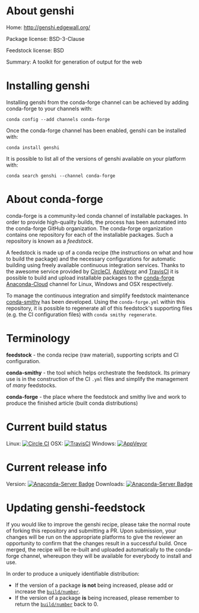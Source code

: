 About genshi
============

Home: http://genshi.edgewall.org/

Package license: BSD-3-Clause

Feedstock license: BSD

Summary: A toolkit for generation of output for the web



Installing genshi
=================

Installing genshi from the conda-forge channel can be achieved by adding conda-forge to your channels with:

```
conda config --add channels conda-forge
```

Once the conda-forge channel has been enabled, genshi can be installed with:

```
conda install genshi
```

It is possible to list all of the versions of genshi available on your platform with:

```
conda search genshi --channel conda-forge
```


About conda-forge
=================

conda-forge is a community-led conda channel of installable packages.
In order to provide high-quality builds, the process has been automated into the
conda-forge GitHub organization. The conda-forge organization contains one repository 
for each of the installable packages. Such a repository is known as a *feedstock*.

A feedstock is made up of a conda recipe (the instructions on what and how to build
the package) and the necessary configurations for automatic building using freely
available continuous integration services. Thanks to the awesome service provided by
[CircleCI](https://circleci.com/), [AppVeyor](http://www.appveyor.com/)
and [TravisCI](https://travis-ci.org/) it is possible to build and upload installable
packages to the [conda-forge](https://anaconda.org/conda-forge)
[Anaconda-Cloud](http://docs.anaconda.org/) channel for Linux, Windows and OSX respectively.

To manage the continuous integration and simplify feedstock maintenance
[conda-smithy](http://github.com/conda-forge/conda-smithy) has been developed.
Using the ``conda-forge.yml`` within this repository, it is possible to regenerate all of
this feedstock's supporting files (e.g. the CI configuration files) with ``conda smithy regenerate``.


Terminology
===========

**feedstock** - the conda recipe (raw material), supporting scripts and CI configuration.

**conda-smithy** - the tool which helps orchestrate the feedstock.
                   Its primary use is in the construction of the CI ``.yml`` files
                   and simplify the management of *many* feedstocks.

**conda-forge** - the place where the feedstock and smithy live and work to
                  produce the finished article (built conda distributions)

Current build status
====================
Linux: [![Circle CI](https://circleci.com/gh/conda-forge/genshi-feedstock.svg?style=svg)](https://circleci.com/gh/conda-forge/genshi-feedstock)
OSX: [![TravisCI](https://travis-ci.org/conda-forge/genshi-feedstock.svg?branch=master)](https://travis-ci.org/conda-forge/genshi-feedstock) 
Windows: [![AppVeyor](https://ci.appveyor.com/api/projects/status/github/conda-forge/genshi-feedstock?svg=True)](https://ci.appveyor.com/project/conda-forge/genshi-feedstock/branch/master)

Current release info
====================
Version: [![Anaconda-Server Badge](https://anaconda.org/conda-forge/genshi/badges/version.svg)](https://anaconda.org/conda-forge/genshi)
Downloads: [![Anaconda-Server Badge](https://anaconda.org/conda-forge/genshi/badges/downloads.svg)](https://anaconda.org/conda-forge/genshi)


Updating genshi-feedstock
=========================

If you would like to improve the genshi recipe, please take the normal
route of forking this repository and submitting a PR. Upon submission, your changes will
be run on the appropriate platforms to give the reviewer an opportunity to confirm that the
changes result in a successful build. Once merged, the recipe will be re-built and uploaded
automatically to the conda-forge channel, whereupon they will be available for everybody to
install and use.

In order to produce a uniquely identifiable distribution:
 * If the version of a package **is not** being increased, please add or increase
   the [``build/number``](http://conda.pydata.org/docs/building/meta-yaml.html#build-number-and-string). 
 * If the version of a package **is** being increased, please remember to return
   the [``build/number``](http://conda.pydata.org/docs/building/meta-yaml.html#build-number-and-string)
   back to 0.

